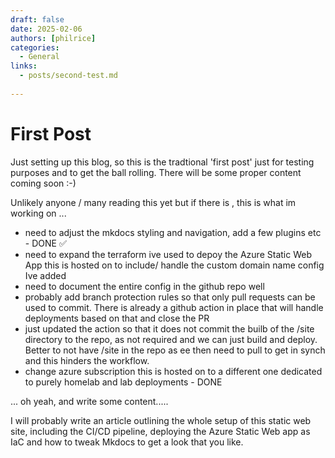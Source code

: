 ```yaml
---
draft: false 
date: 2025-02-06
authors: [philrice]
categories:
  - General
links:
  - posts/second-test.md
 
---
```


# First Post

Just setting up this blog, so this is the tradtional 'first post' just for testing purposes and to get the ball rolling. There will be some proper content coming soon :-)

Unlikely anyone / many reading this yet but if there is , this is what im working on ...

- need to adjust the mkdocs styling and navigation, add a few plugins etc  - DONE :white_check_mark:  
- need to expand the terraform ive used to depoy the Azure Static Web App this is hosted on to include/ handle the custom domain name config Ive added
- need to document the entire config in the github repo well 
- probably add branch protection rules so that only pull requests can be used to commit. There is already a github action in place that will handle deployments based on that and close the PR
- just updated the action so that it does not commit the builb of the  /site directory to the repo, as not required and we can just build and deploy. Better to not have /site in the repo as ee then need to pull to get in synch and this hinders the workflow.
- change azure subscription this is hosted on to a different one dedicated to purely homelab and lab deployments - DONE
<!-- more -->
... oh yeah, and write some content.....

I will probably write an article outlining the whole setup of this static web site, including the CI/CD pipeline, deploying the Azure Static Web app as IaC and how to tweak Mkdocs to get a look that you like.